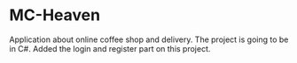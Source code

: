 # MC-Heaven
Application about online coffee shop and delivery.
The project is going to be in C#.
Added the login and register part on this project.

